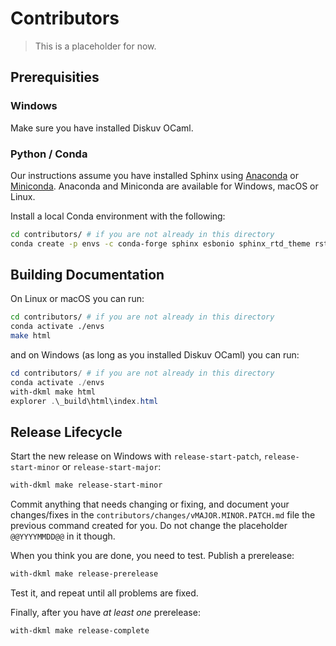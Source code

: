# Contributors

> This is a placeholder for now.

## Prerequisities

### Windows

Make sure you have installed Diskuv OCaml.

### Python / Conda

Our instructions assume you have installed Sphinx using [Anaconda](https://www.anaconda.com/products/individual)
or [Miniconda](https://docs.conda.io/en/latest/miniconda.html). Anaconda and Miniconda
are available for Windows, macOS or Linux.

Install a local Conda environment with the following:

```bash
cd contributors/ # if you are not already in this directory
conda create -p envs -c conda-forge sphinx esbonio sphinx_rtd_theme rstcheck restructuredtext_lint python-language-server bump2version docutils=0.16 python=3
```

## Building Documentation

On Linux or macOS you can run:

```bash
cd contributors/ # if you are not already in this directory
conda activate ./envs
make html
```

and on Windows (as long as you installed Diskuv OCaml) you can run:

```powershell
cd contributors/ # if you are not already in this directory
conda activate ./envs
with-dkml make html
explorer .\_build\html\index.html
```

## Release Lifecycle

Start the new release on Windows with `release-start-patch`, `release-start-minor`
or `release-start-major`:

```powershell
with-dkml make release-start-minor
```

Commit anything that needs changing or fixing, and document your changes/fixes in
the `contributors/changes/vMAJOR.MINOR.PATCH.md` file the previous command created
for you. Do not change the placeholder `@@YYYYMMDD@@` in it though.

When you think you are done, you need to test. Publish a prerelease:

```powershell
with-dkml make release-prerelease
```

Test it, and repeat until all problems are fixed.

Finally, after you have *at least one* prerelease:

```powershell
with-dkml make release-complete
```
